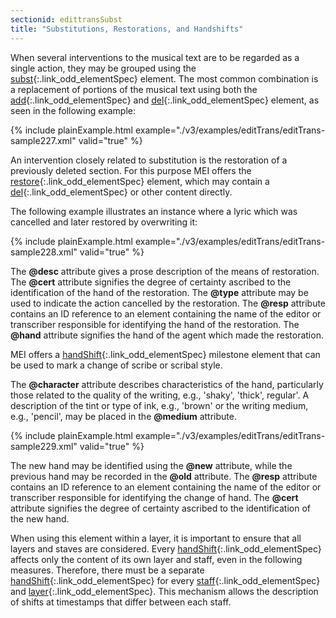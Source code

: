 ```yaml
---
sectionid: edittransSubst
title: "Substitutions, Restorations, and Handshifts"
---
```




When several interventions to the musical text are to be regarded as a single action,
they
may be grouped using the [subst](/v3/elements/subst.html){:.link_odd_elementSpec} element. The most common combination is
a replacement of portions of the musical text using both the [add](/v3/elements/add.html){:.link_odd_elementSpec} and
[del](/v3/elements/del.html){:.link_odd_elementSpec} element, as seen in the following example:

{% include plainExample.html example="./v3/examples/editTrans/editTrans-sample227.xml" valid="true" %}


An intervention closely related to substitution is the restoration of a previously
deleted
section. For this purpose MEI offers the [restore](/v3/elements/restore.html){:.link_odd_elementSpec} element, which may
contain a [del](/v3/elements/del.html){:.link_odd_elementSpec} or other content directly.

The following example illustrates an instance where a lyric which was cancelled and
later
restored by overwriting it:

{% include plainExample.html example="./v3/examples/editTrans/editTrans-sample228.xml" valid="true" %}


The **@desc** attribute gives a prose description of the means of restoration. The
**@cert** attribute signifies the degree of certainty ascribed to the identification
of the hand of the restoration. The **@type** attribute may be used to indicate the
action cancelled by the restoration. The **@resp** attribute contains an ID reference
to an element containing the name of the editor or transcriber responsible for identifying
the hand of the restoration. The **@hand** attribute signifies the hand of the agent
which made the restoration.





MEI offers a [handShift](/v3/elements/handShift.html){:.link_odd_elementSpec} milestone element that can be used to mark a
change of scribe or scribal style.

The **@character** attribute describes characteristics of the hand, particularly
those related to the quality of the writing, e.g., 'shaky', 'thick', regular'. A description
of the tint or type of ink, e.g., 'brown' or the writing medium, e.g., 'pencil', may
be
placed in the **@medium** attribute.

{% include plainExample.html example="./v3/examples/editTrans/editTrans-sample229.xml" valid="true" %}


The new hand may be identified using the **@new** attribute, while the previous hand
may be recorded in the **@old** attribute. The **@resp** attribute contains an
ID reference to an element containing the name of the editor or transcriber responsible
for
identifying the change of hand. The **@cert** attribute signifies the degree of
certainty ascribed to the identification of the new hand.



When using this element within a layer, it is important to ensure that all layers
and
staves are considered. Every [handShift](/v3/elements/handShift.html){:.link_odd_elementSpec} affects only the content of its
own layer and staff, even in the following measures. Therefore, there must be a separate
[handShift](/v3/elements/handShift.html){:.link_odd_elementSpec} for every [staff](/v3/elements/staff.html){:.link_odd_elementSpec} and [layer](/v3/elements/layer.html){:.link_odd_elementSpec}. This mechanism allows the description of shifts at timestamps that differ
between each staff.



